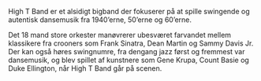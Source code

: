High T Band er et alsidigt bigband der fokuserer på at spille swingende og autentisk dansemusik fra 1940’erne, 50’erne og 60’erne.

Det 18 mand store orkester manøvrerer ubesværet farvandet mellem klassikere fra crooners som Frank Sinatra, Dean Martin og Sammy Davis Jr. Der kan også høres swingnumre, fra dengang jazz først og fremmest var dansemusik, og blev spillet af kunstnere som Gene Krupa, Count Basie og Duke Ellington, når High T Band går på scenen.